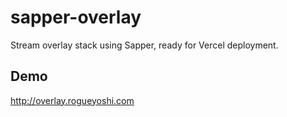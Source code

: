 # sapper-overlay

Stream overlay stack using Sapper, ready for Vercel deployment.

## Demo

http://overlay.rogueyoshi.com

